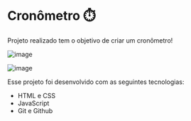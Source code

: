 # Cronômetro ⏱️

Projeto realizado tem o objetivo de criar um cronômetro!

![image](https://user-images.githubusercontent.com/117484983/222144775-96d1aa9b-e8e0-401e-8dd1-140b335fc039.png)

![image](https://user-images.githubusercontent.com/117484983/222144891-2aba3d85-5b13-4223-9dfc-6b421199a4c8.png)

Esse projeto foi desenvolvido com as seguintes tecnologias:

* HTML e CSS
* JavaScript
* Git e Github
